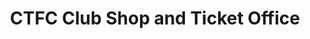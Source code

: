 ---
title: "CTFC Club Shop and Ticket Office"
url: /cheltenham/ctfc-club-shop-and-ticket-office/
shop: shop
---